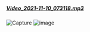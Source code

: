 ##### [Video_2021-11-10_073118.mp3](https://lms-vnedu-2104403236.github.io/20211110/Video_2021-11-10_073118.mp3)
![Capture](https://user-images.githubusercontent.com/75318518/141035722-dc12a144-5485-4776-9d2c-89762df7a3fc.PNG)
![image](https://user-images.githubusercontent.com/75318518/141036044-68c8db55-7b21-4f1f-8660-18b191319e58.png)
